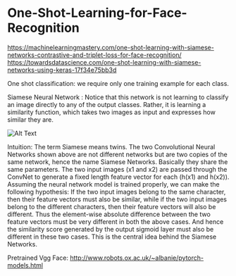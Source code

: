 # One-Shot-Learning-for-Face-Recognition

https://machinelearningmastery.com/one-shot-learning-with-siamese-networks-contrastive-and-triplet-loss-for-face-recognition/  
https://towardsdatascience.com/one-shot-learning-with-siamese-networks-using-keras-17f34e75bb3d  

One shot classification: we require only one training example for each class.  

Siamese Neural Network : Notice that this network is not learning to classify an image directly to any of the output classes. Rather, it is learning a similarity function, which takes two images as input and expresses how similar they are.  

![Alt Text](https://miro.medium.com/max/1531/1*dFY5gx-Vze3micJ0AMVp0A.jpeg)

Intuition: The term Siamese means twins. The two Convolutional Neural Networks shown above are not different networks but are two copies of the same network, hence the name Siamese Networks. Basically they share the same parameters. The two input images (x1 and x2) are passed through the ConvNet to generate a fixed length feature vector for each (h(x1) and h(x2)). Assuming the neural network model is trained properly, we can make the following hypothesis: If the two input images belong to the same character, then their feature vectors must also be similar, while if the two input images belong to the different characters, then their feature vectors will also be different. Thus the element-wise absolute difference between the two feature vectors must be very different in both the above cases. And hence the similarity score generated by the output sigmoid layer must also be different in these two cases. This is the central idea behind the Siamese Networks.  

Pretrained Vgg Face: http://www.robots.ox.ac.uk/~albanie/pytorch-models.html
